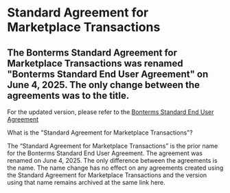 # Standard Agreement for Marketplace Transactions

## The Bonterms Standard Agreement for Marketplace Transactions was renamed "Bonterms Standard End User Agreement" on June 4, 2025. The only change between the agreements was to the title.

For the updated version, please refer to the [Bonterms Standard End User Agreement]((https://github.com/Bonterms/Bonterms-Standard-End-User-Agreement/))

What is the "Standard Agreement for Marketplace Transactions"?

The “Standard Agreement for Marketplace Transactions” is the prior name for the Bonterms Standard End User Agreement. The agreement was renamed on June 4, 2025. The only difference between the agreements is the name. The name change has no effect on any agreements created using the Standard Agreement for Marketplace Transactions and the version using that name remains archived at the same link here.
